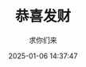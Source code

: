 ---
title: "恭喜发财"
type: "manga"
layout: "single"
resources:
  - src: "**.jpg"
author: 求你们来
date: 2025-01-06 14:37:47
showWordCount: false
---